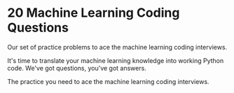 # 20 Machine Learning Coding Questions

Our set of practice problems to ace the machine learning coding interviews.

It's time to translate your machine learning knowledge into working Python code.
We've got questions, you've got answers.

The practice you need to ace the machine learning coding interviews.
